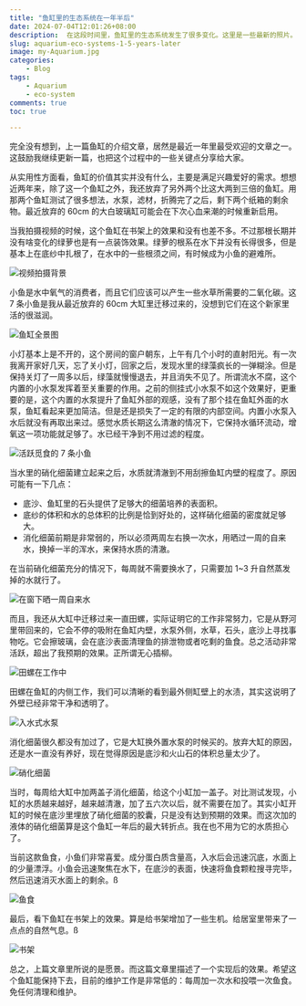 ```yaml
---
title: "鱼缸里的生态系统在一年半后"
date: 2024-07-04T12:01:26+08:00
description:  在这段时间里，鱼缸里的生态系统发生了很多变化。这里是一些最新的照片。本文总结了我的观察和经验。
slug: aquarium-eco-systems-1-5-years-later
image: my-Aquarium.jpg
categories:
    - Blog
tags:
    - Aquarium
    - eco-system
comments: true
toc: true

---
```


完全没有想到，上一篇鱼缸的介绍文章，居然是最近一年里最受欢迎的文章之一。这鼓励我继续更新一篇，也把这个过程中的一些关键点分享给大家。

从实用性方面看，鱼缸的价值其实并没有什么，主要是满足兴趣爱好的需求。想想近两年来，除了这一个鱼缸之外，我还放弃了另外两个比这大两到三倍的鱼缸。用那两个鱼缸测试了很多想法，水泵，滤材，折腾完了之后，剩下两个纸箱的剩余物。最近放弃的 60cm 的大白玻璃缸可能会在下次心血来潮的时候重新启用。

当我拍摄视频的时候，这个鱼缸在书架上的效果和没有也差不多。不过那根长期并没有啥变化的绿萝也是有一点装饰效果。绿萝的根系在水下并没有长得很多，但是基本上在底纱中扎根了，在水中的一些根须之间，有时候成为小鱼的避难所。

![视频拍摄背景](IMG_3556.JPG)

小鱼是水中氧气的消费者，而且它们应该可以产生一些水草所需要的二氧化碳。这7 条小鱼是我从最近放弃的 60cm 大缸里迁移过来的，没想到它们在这个新家里活的很滋润。

![鱼缸全景图](2025-08-22_00-52-43.png)

小灯基本上是不开的，这个房间的窗户朝东，上午有几个小时的直射阳光。有一次我离开家好几天，忘了关小灯，回家之后，发现水里的绿藻疯长的一弹糊涂。但是保持关灯了一周多以后，绿藻就慢慢退去，并且消失不见了。所谓流水不腐，这个内置的小水泵发挥着至关重要的作用。之前的侧挂式小水泵不如这个效果好，更重要的是，这个内置的水泵提升了鱼缸外部的观感，没有了那个挂在鱼缸外面的水泵，鱼缸看起来更加简洁。但是还是损失了一定的有限的内部空间。内置小水泵入水后就没有再取出来过。感觉水质长期这么清澈的情况下，它保持水循环流动，增氧这一项功能就足够了。水已经干净到不用过滤的程度。

![活跃觅食的 7 条小鱼](2025-08-22_00-52-26.png)

当水里的硝化细菌建立起来之后，水质就清澈到不用刮擦鱼缸内壁的程度了。原因可能有一下几点：

- 底沙、鱼缸里的石头提供了足够大的细菌培养的表面积。
- 底纱的体积和水的总体积的比例是恰到好处的，这样硝化细菌的密度就足够大。
- 消化细菌前期是非常弱的，所以必须两周左右换一次水，用晒过一周的自来水，换掉一半的浑水，来保持水质的清澈。

在当前硝化细菌充分的情况下，每周就不需要换水了，只需要加 1~3 升自然蒸发掉的水就行了。

![在窗下晒一周自来水](IMG_4197.jpeg)

而且，我还从大缸中迁移过来一直田螺，实际证明它的工作非常努力，它是从野河里带回来的，它会不停的吸附在鱼缸内壁，水泵外侧，水草，石头，底沙上寻找事物吃。它会擦玻璃，会在底沙表面清理鱼的排泄物或者吃剩的鱼食。总之活动非常活跃，超出了我预期的效果。正所谓无心插柳。

![田螺在工作中](IMG_4201.jpeg)

田螺在鱼缸的内侧工作，我们可以清晰的看到最外侧缸壁上的水渍，其实这说明了外壁已经非常干净和透明了。

![入水式水泵](IMG_4202.jpeg)

消化细菌很久都没有加过了，它是大缸换外置水泵的时候买的。放弃大缸的原因，还是水一直没有养好，现在觉得原因是底沙和火山石的体积总量太少了。

![硝化细菌](IMG_4204.jpeg)

当时，每周给大缸中加两盖子消化细菌，给这个小缸加一盖子。对比测试发现，小缸的水质越来越好，越来越清澈，加了五六次以后，就不需要在加了。其实小缸开缸的时候在底沙里埋放了硝化细菌的胶囊，只是没有达到预期的效果。而这次加的液体的硝化细菌算是这个鱼缸一年后的最大转折点。我在也不用为它的水质担心了。

当前这款鱼食，小鱼们非常喜爱。成分蛋白质含量高，入水后会迅速沉底，水面上的少量漂浮。小鱼会迅速聚焦在水下，在底沙的表面，快速将鱼食颗粒搜寻完毕，然后迅速消灭水面上的剩余。ß

![鱼食](IMG_4198.jpeg)

最后，看下鱼缸在书架上的效果。算是给书架增加了一些生机。给居室里带来了一点点的自然气息。ß

![书架](IMG_4203.jpeg)

总之，上篇文章里所说的是愿景。而这篇文章里描述了一个实现后的效果。希望这个鱼缸能保持下去，目前的维护工作是非常低的：每周加一次水和投喂一次鱼食。免任何清理和维护。